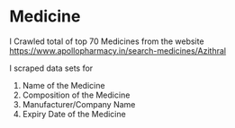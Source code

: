 # Medicine

I Crawled total of top 70 Medicines from the website https://www.apollopharmacy.in/search-medicines/Azithral

I scraped data sets for 

1. Name of the Medicine
2. Composition of the Medicine
3. Manufacturer/Company Name
4. Expiry Date of the Medicine


